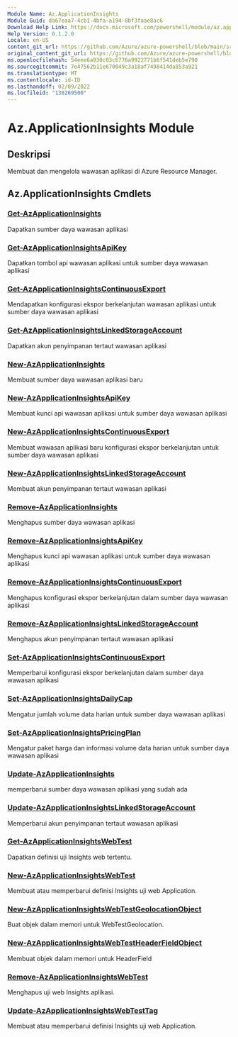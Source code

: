 ```yaml
---
Module Name: Az.ApplicationInsights
Module Guid: da67eaa7-4cb1-4bfa-a194-8bf3faae8ac6
Download Help Link: https://docs.microsoft.com/powershell/module/az.applicationinsights
Help Version: 0.1.2.0
Locale: en-US
content_git_url: https://github.com/Azure/azure-powershell/blob/main/src/ApplicationInsights/ApplicationInsights/help/Az.ApplicationInsights.md
original_content_git_url: https://github.com/Azure/azure-powershell/blob/main/src/ApplicationInsights/ApplicationInsights/help/Az.ApplicationInsights.md
ms.openlocfilehash: 54eee6a930c83c6776a9922771b6f541deb5e790
ms.sourcegitcommit: 7e47562b11e670049c3a18af7498414da853a921
ms.translationtype: MT
ms.contentlocale: id-ID
ms.lasthandoff: 02/09/2022
ms.locfileid: "138269500"
---
```

# Az.ApplicationInsights Module
## Deskripsi
Membuat dan mengelola wawasan aplikasi di Azure Resource Manager.

## Az.ApplicationInsights Cmdlets
### [Get-AzApplicationInsights](Get-AzApplicationInsights.md)
Dapatkan sumber daya wawasan aplikasi

### [Get-AzApplicationInsightsApiKey](Get-AzApplicationInsightsApiKey.md)
Dapatkan tombol api wawasan aplikasi untuk sumber daya wawasan aplikasi

### [Get-AzApplicationInsightsContinuousExport](Get-AzApplicationInsightsContinuousExport.md)
Mendapatkan konfigurasi ekspor berkelanjutan wawasan aplikasi untuk sumber daya wawasan aplikasi

### [Get-AzApplicationInsightsLinkedStorageAccount](Get-AzApplicationInsightsLinkedStorageAccount.md)
Dapatkan akun penyimpanan tertaut wawasan aplikasi

### [New-AzApplicationInsights](New-AzApplicationInsights.md)
Membuat sumber daya wawasan aplikasi baru

### [New-AzApplicationInsightsApiKey](New-AzApplicationInsightsApiKey.md)
Membuat kunci api wawasan aplikasi untuk sumber daya wawasan aplikasi

### [New-AzApplicationInsightsContinuousExport](New-AzApplicationInsightsContinuousExport.md)
Membuat wawasan aplikasi baru konfigurasi ekspor berkelanjutan untuk sumber daya wawasan aplikasi

### [New-AzApplicationInsightsLinkedStorageAccount](New-AzApplicationInsightsLinkedStorageAccount.md)
Membuat akun penyimpanan tertaut wawasan aplikasi

### [Remove-AzApplicationInsights](Remove-AzApplicationInsights.md)
Menghapus sumber daya wawasan aplikasi

### [Remove-AzApplicationInsightsApiKey](Remove-AzApplicationInsightsApiKey.md)
Menghapus kunci api wawasan aplikasi untuk sumber daya wawasan aplikasi

### [Remove-AzApplicationInsightsContinuousExport](Remove-AzApplicationInsightsContinuousExport.md)
Menghapus konfigurasi ekspor berkelanjutan dalam sumber daya wawasan aplikasi

### [Remove-AzApplicationInsightsLinkedStorageAccount](Remove-AzApplicationInsightsLinkedStorageAccount.md)
Menghapus akun penyimpanan tertaut wawasan aplikasi

### [Set-AzApplicationInsightsContinuousExport](Set-AzApplicationInsightsContinuousExport.md)
Memperbarui konfigurasi ekspor berkelanjutan dalam sumber daya wawasan aplikasi

### [Set-AzApplicationInsightsDailyCap](Set-AzApplicationInsightsDailyCap.md)
Mengatur jumlah volume data harian untuk sumber daya wawasan aplikasi

### [Set-AzApplicationInsightsPricingPlan](Set-AzApplicationInsightsPricingPlan.md)
Mengatur paket harga dan informasi volume data harian untuk sumber daya wawasan aplikasi

### [Update-AzApplicationInsights](Update-AzApplicationInsights.md)
memperbarui sumber daya wawasan aplikasi yang sudah ada

### [Update-AzApplicationInsightsLinkedStorageAccount](Update-AzApplicationInsightsLinkedStorageAccount.md)
Memperbarui akun penyimpanan tertaut wawasan aplikasi

### [Get-AzApplicationInsightsWebTest](Get-AzApplicationInsightsWebTest.md)
Dapatkan definisi uji Insights web tertentu.

### [New-AzApplicationInsightsWebTest](New-AzApplicationInsightsWebTest.md)
Membuat atau memperbarui definisi Insights uji web Application.

### [New-AzApplicationInsightsWebTestGeolocationObject](New-AzApplicationInsightsWebTestGeolocationObject.md)
Buat objek dalam memori untuk WebTestGeolocation.

### [New-AzApplicationInsightsWebTestHeaderFieldObject](New-AzApplicationInsightsWebTestHeaderFieldObject.md)
Membuat objek dalam memori untuk HeaderField

### [Remove-AzApplicationInsightsWebTest](Remove-AzApplicationInsightsWebTest.md)
Menghapus uji web Insights aplikasi.

### [Update-AzApplicationInsightsWebTestTag](Update-AzApplicationInsightsWebTestTag.md)
Membuat atau memperbarui definisi Insights uji web Application.

